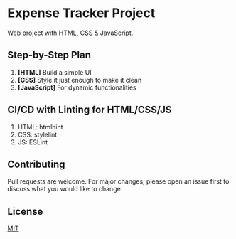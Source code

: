 # Expense Tracker Project

Web project with HTML, CSS & JavaScript.

## Step-by-Step Plan

1. **[HTML]** Build a simple UI
1. **[CSS]** Style it just enough to make it clean
1. **[JavaScript]** For dynamic functionalities

## CI/CD with Linting for HTML/CSS/JS

1. HTML: htmlhint
1. CSS: stylelint
1. JS: ESLint

## Contributing

Pull requests are welcome. For major changes, please open an issue first
to discuss what you would like to change.

## License

[MIT](https://choosealicense.com/licenses/mit/)
